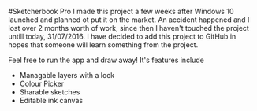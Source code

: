 #Sketcherbook Pro
I made this project a few weeks after Windows 10 launched and planned ot put it on the market.
An accident happened and I lost over 2 months worth of work, since then I haven't touched the project untill today, 31/07/2016. 
I have decided to add this project to GitHub in hopes that someone will learn something from the project.

Feel free to run the app and draw away! It's features include

* Managable layers with a lock
* Colour Picker
* Sharable sketches
* Editable ink canvas
